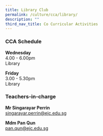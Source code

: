 ```yaml
---
title: Library Club
permalink: /culture/cca/library/
description: ""
third_nav_title: Co Curricular Activities
---
```

### CCA Schedule

**Wednesday**  
4.00 - 6.00pm  
Library

**Friday**  
3.00 - 5.30pm  
Library

### Teachers-in-charge

**Mr Singarayar Perrin**  
[singarayar.perrin@ejc.edu.sg](mailto:singarayar.perrin@ejc.edu.sg)

**Mdm Pan Qun**  
[pan.qun@ejc.edu.sg](mailto:pan.qun@ejc.edu.sg)